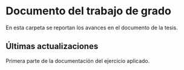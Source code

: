 # Documento del trabajo de grado
En esta carpeta se reportan los avances en el documento de la tesis.

## Últimas actualizaciones 

Primera parte de la documentación del ejercicio aplicado.